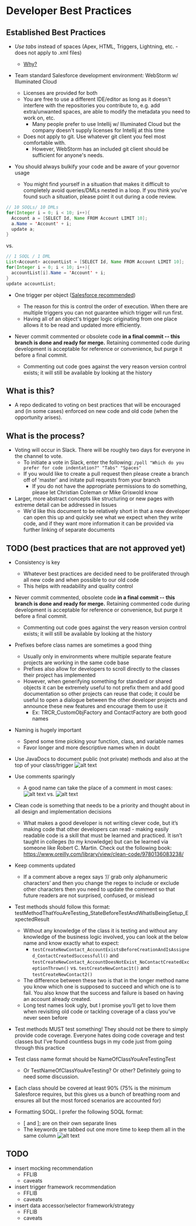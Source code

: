 # Developer Best Practices

## Established Best Practices

- *Use tabs* instead of spaces (Apex, HTML, Triggers, Lightning, etc. - does not apply to .xml files)
  - [Why?](../master/more_info/tabs.md)

- Team standard Salesforce development environment: WebStorm w/ Illuminated Cloud
  - Licenses are provided for both
  - You are free to use a different IDE/editor as long as it doesn't interfere with the repositories you contribute to, e.g. add extra/unwanted spaces, are able to modify the metadata you need to work on, etc.
    - Many people prefer to use Intellij w/ Illuminated Cloud but the company doesn't supply licenses for Intellij at this time
  - Does not apply to git. Use whatever git client you feel most comfortable with.
    - However, WebStorm has an included git client should be sufficient for anyone's needs.

- You should always bulkify your code and be aware of your governor usage
  - You might find yourself in a situation that makes it difficult to completely avoid queries/DMLs nested in a loop. If you think you've found such a situation, please point it out during a code review.
```java
// 10 SOQLs/ 10 DMLs
for(Integer i = 0; i < 10; i++){
  Account a = [SELECT Id, Name FROM Account LIMIT 10];
  a.Name = 'Account' + i;
  update a;
}
```
vs.
```java
// 1 SOQL / 1 DML
List<Account> accountList = [SELECT Id, Name FROM Account LIMIT 10];
for(Integer i = 0; i < 10; i++){
  accountList[i].Name = 'Account' + i;
}
update accountList;
```

- One trigger per object ([Salesforce recommended](https://developer.salesforce.com/blogs/developer-relations/2011/04/apex-trigger-tip-using-a-class-per-object-to-control-logic.html))
  - The reason for this is control the order of execution. When there are multiple triggers you can not guarantee which trigger will run first.
  - Having all of an object's trigger logic originating from one place allows it to be read and updated more efficiently.

- Never commit commented or obsolete code **in a final commit -- this branch is done and ready for merge.**  Retaining commented code during development is acceptable for reference or convenience, but purge it before a final commit.
  - Commenting out code goes against the very reason version control exists; it will still be available by looking at the history

## What is this?

- A repo dedicated to voting on best practices that will be encouraged and (in some cases) enforced on new code and old code (when the opportunity arises).

## What is the process?

- Voting will occur in Slack. There will be roughly two days for everyone in the channel to vote.
  - To initiate a vote in Slack, enter the following: `/poll "Which do you prefer for code indentation?" "Tabs" "Spaces"`
  - If you would like to create a pull request then please create a branch off of 'master' and initate pull requests from your branch
    - If you do not have the appropriate permissions to do something, please let Christian Coleman or Mike Griswold know
- Larger, more abstract concepts like structuring or new pages with extreme detail can be addressed in Issues
  - We'd like this document to be relatively short in that a new developer can open this up and quickly see what we expect when they write code, and if they want more information it can be provided via further linking of separate documents

## TODO (best practices that are not approved yet)

- Consistency is key
  - Whatever best practices are decided need to be proliferated through all new code and when possible to our old code
  - This helps with readability and quality control

- Never commit commented, obsolete code **in a final commit -- this branch is done and ready for merge.**  Retaining commented code during development is acceptable for reference or convenience, but purge it before a final commit.
  - Commenting out code goes against the very reason version control exists; it will still be available by looking at the history

- Prefixes before class names are sometimes a good thing 
  - Usually only in environments where multiple separate feature projects are working in the same code base 
  - Prefixes also allow for developers to scroll directly to the classes their project has implemented 
  - However, when generifying something for standard or shared objects it can be extremely useful to not prefix them and add good documentation so other projects can reuse that code; it could be useful to open a dialogue between the other developer projects and announce these new features and encourage them to use it 
    - Ex: TRCR_CustomObjFactory and ContactFactory are both good names 

- Naming is hugely important 
  - Spend some time picking your function, class, and variable names 
  - Favor longer and more descriptive names when in doubt 

- Use JavaDocs to document public (not private) methods and also at the top of your class/trigger 
![alt text](https://github.com/InternationalTradeAdministration/developer-best-practices/blob/master/images/java_doc_example.PNG "JavaDoc example")

- Use comments sparingly 
  - A good name can take the place of a comment in most cases: 
![alt text](https://github.com/InternationalTradeAdministration/developer-best-practices/blob/master/images/comment_example_before.PNG "Comment example - before refactor")
vs. 
![alt text](https://github.com/InternationalTradeAdministration/developer-best-practices/blob/master/images/comment_example_after.PNG "Comment example - after refactor")

- Clean code is something that needs to be a priority and thought about in all design and implementation decisions 
  - What makes a good developer is not writing clever code, but it’s making code that other developers can read - making easily readable code is a skill that must be learned and practiced. It isn’t taught in colleges (to my knowledge) but can be learned via someone like Robert C. Martin. Check out the following book: https://www.oreilly.com/library/view/clean-code/9780136083238/  

- Keep comments updated 
  - If a comment above a regex says ‘// grab only alphanumeric characters’ and then you change the regex to include or exclude other characters then you need to update the comment so that future readers are not surprised, confused, or mislead 

- Test methods should follow this format: testMethodThatYouAreTesting_StateBeforeTestAndWhatIsBeingSetup_ExpectedResult 
  - Without any knowledge of the class it is testing and without any knowledge of the business logic involved, you can look at the below name and know exactly what to expect:
    - `testCreateNewContact_AccountExistsBeforeCreationAndIsAssigned_ContactCreatedSuccessfull()` and `testCreateNewContact_AccountDoesNotExist_NoContactCreatedExceptionThrown()` vs. `testCreateNewContac1t()` and `testCreateNewContact2()`
  - The difference between these two is that in the longer method name you know which one is supposed to succeed and which one is to fail. You also know that the success and failure is based on having an account already created. 
  - Long test names look ugly, but I promise you’ll get to love them when revisiting old code or tackling coverage of a class you’ve never seen before 

- Test methods MUST test something! They should not be there to simply provide code coverage. Everyone hates doing code coverage and test classes but I’ve found countless bugs in my code just from going through this practice 

- Test class name format should be NameOfClassYouAreTestingTest
  - Or TestNameOfClassYouAreTesting? Or other? Definitely going to need some discussion.

- Each class should be covered at least 90% (75% is the minimum Salesforce requires, but this gives us a bunch of breathing room and ensures all but the most forced scenarios are accounted for) 

- Formatting SOQL. I prefer the following SOQL format: 
  - [ and ]; are on their own separate lines
  - The keywords are tabbed out one more time to keep them all in the same column
![alt text](https://github.com/InternationalTradeAdministration/developer-best-practices/blob/master/images/soql_format_example.PNG "SOQL format example")

## TODO

- insert mocking recommendation
  - FFLIB
  - caveats
- insert trigger framework recommendation
  - FFLIB
  - caveats
- insert data accessor/selector framework/strategy
  - FFLIB 
  - caveats